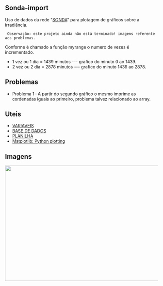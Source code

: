 ## Sonda-import
Uso de dados da rede "[SONDA](http://sonda.ccst.inpe.br/)" para plotagem de gráficos sobre a irradiância.

``` Observação: este projeto ainda não está terminado! imagens referente aos problemas.```

Conforme é chamado a função myrange o numero de vezes é incrementado.
* 1 vez ou 1 dia = 1439 minutos --- grafico do minuto 0 ao 1439.
* 2 vez ou 2 dia = 2878 minutos --- grafico do minuto 1439 ao 2878.

## Problemas
* Problema 1 : A partir do segundo gráfico o mesmo imprime as cordenadas iguais ao primeiro, problema talvez relacionado ao array.

## Uteis
* [VARIAVEIS](http://sonda.ccst.inpe.br/infos/variaveis.html)
* [BASE DE DADOS](http://sonda.ccst.inpe.br/basedados/index.html)
* [PLANILHA](https://docs.google.com/spreadsheets/d/1ES7P4ceGymjs6OZsKRsFb3sd5BV8xkTk7Xd2MNBP59U/edit?usp=sharing)
* [Matplotlib: Python plotting](https://matplotlib.org/)

## Imagens
 <img width="1259" height="380" src="https://raw.githubusercontent.com/LuizFelipeNeves/Sonda-import/master/Figure_0.PNG">
